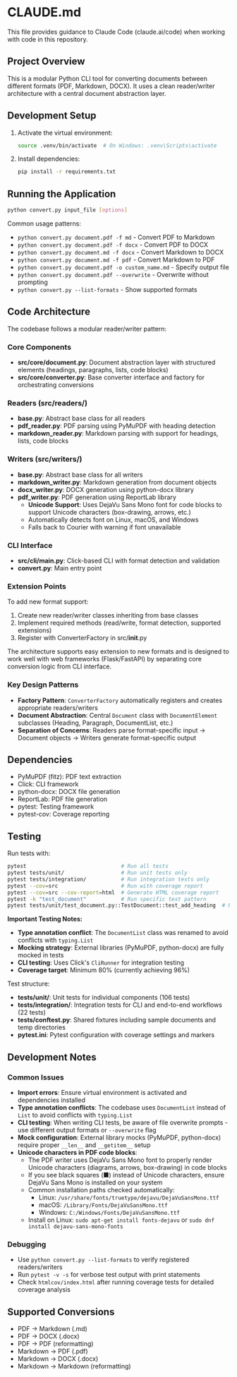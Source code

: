 # CLAUDE.md

This file provides guidance to Claude Code (claude.ai/code) when working with code in this repository.

## Project Overview

This is a modular Python CLI tool for converting documents between different formats (PDF, Markdown, DOCX). It uses a clean reader/writer architecture with a central document abstraction layer.

## Development Setup

1. Activate the virtual environment:
   ```bash
   source .venv/bin/activate  # On Windows: .venv\Scripts\activate
   ```

2. Install dependencies:
   ```bash
   pip install -r requirements.txt
   ```

## Running the Application

```bash
python convert.py input_file [options]
```

Common usage patterns:
- `python convert.py document.pdf -f md` - Convert PDF to Markdown
- `python convert.py document.pdf -f docx` - Convert PDF to DOCX
- `python convert.py document.md -f docx` - Convert Markdown to DOCX
- `python convert.py document.md -f pdf` - Convert Markdown to PDF
- `python convert.py document.pdf -o custom_name.md` - Specify output file
- `python convert.py document.pdf --overwrite` - Overwrite without prompting
- `python convert.py --list-formats` - Show supported formats

## Code Architecture

The codebase follows a modular reader/writer pattern:

### Core Components

- **src/core/document.py**: Document abstraction layer with structured elements (headings, paragraphs, lists, code blocks)
- **src/core/converter.py**: Base converter interface and factory for orchestrating conversions

### Readers (src/readers/)
- **base.py**: Abstract base class for all readers
- **pdf_reader.py**: PDF parsing using PyMuPDF with heading detection
- **markdown_reader.py**: Markdown parsing with support for headings, lists, code blocks

### Writers (src/writers/)
- **base.py**: Abstract base class for all writers
- **markdown_writer.py**: Markdown generation from document objects
- **docx_writer.py**: DOCX generation using python-docx library
- **pdf_writer.py**: PDF generation using ReportLab library
  - **Unicode Support**: Uses DejaVu Sans Mono font for code blocks to support Unicode characters (box-drawing, arrows, etc.)
  - Automatically detects font on Linux, macOS, and Windows
  - Falls back to Courier with warning if font unavailable

### CLI Interface
- **src/cli/main.py**: Click-based CLI with format detection and validation
- **convert.py**: Main entry point

### Extension Points

To add new format support:
1. Create new reader/writer classes inheriting from base classes
2. Implement required methods (read/write, format detection, supported extensions)
3. Register with ConverterFactory in src/__init__.py

The architecture supports easy extension to new formats and is designed to work well with web frameworks (Flask/FastAPI) by separating core conversion logic from CLI interface.

### Key Design Patterns
- **Factory Pattern**: `ConverterFactory` automatically registers and creates appropriate readers/writers
- **Document Abstraction**: Central `Document` class with `DocumentElement` subclasses (Heading, Paragraph, DocumentList, etc.)
- **Separation of Concerns**: Readers parse format-specific input → Document objects → Writers generate format-specific output

## Dependencies

- PyMuPDF (fitz): PDF text extraction
- Click: CLI framework
- python-docx: DOCX file generation
- ReportLab: PDF file generation
- pytest: Testing framework
- pytest-cov: Coverage reporting

## Testing

Run tests with:
```bash
pytest                              # Run all tests
pytest tests/unit/                  # Run unit tests only
pytest tests/integration/           # Run integration tests only
pytest --cov=src                    # Run with coverage report
pytest --cov=src --cov-report=html  # Generate HTML coverage report
pytest -k "test_document"           # Run specific test pattern
pytest tests/unit/test_document.py::TestDocument::test_add_heading  # Run single test
```

**Important Testing Notes:**
- **Type annotation conflict**: The `DocumentList` class was renamed to avoid conflicts with `typing.List`
- **Mocking strategy**: External libraries (PyMuPDF, python-docx) are fully mocked in tests
- **CLI testing**: Uses Click's `CliRunner` for integration testing
- **Coverage target**: Minimum 80% (currently achieving 96%)

Test structure:
- **tests/unit/**: Unit tests for individual components (106 tests)
- **tests/integration/**: Integration tests for CLI and end-to-end workflows (22 tests)
- **tests/conftest.py**: Shared fixtures including sample documents and temp directories
- **pytest.ini**: Pytest configuration with coverage settings and markers

## Development Notes

### Common Issues
- **Import errors**: Ensure virtual environment is activated and dependencies installed
- **Type annotation conflicts**: The codebase uses `DocumentList` instead of `List` to avoid conflicts with `typing.List`
- **CLI testing**: When writing CLI tests, be aware of file overwrite prompts - use different output formats or `--overwrite` flag
- **Mock configuration**: External library mocks (PyMuPDF, python-docx) require proper `__len__` and `__getitem__` setup
- **Unicode characters in PDF code blocks**:
  - The PDF writer uses DejaVu Sans Mono font to properly render Unicode characters (diagrams, arrows, box-drawing) in code blocks
  - If you see black squares (■) instead of Unicode characters, ensure DejaVu Sans Mono is installed on your system
  - Common installation paths checked automatically:
    - Linux: `/usr/share/fonts/truetype/dejavu/DejaVuSansMono.ttf`
    - macOS: `/Library/Fonts/DejaVuSansMono.ttf`
    - Windows: `C:/Windows/Fonts/DejaVuSansMono.ttf`
  - Install on Linux: `sudo apt-get install fonts-dejavu` or `sudo dnf install dejavu-sans-mono-fonts`

### Debugging
- Use `python convert.py --list-formats` to verify registered readers/writers
- Run `pytest -v -s` for verbose test output with print statements
- Check `htmlcov/index.html` after running coverage tests for detailed coverage analysis

## Supported Conversions

- PDF → Markdown (.md)
- PDF → DOCX (.docx)
- PDF → PDF (reformatting)
- Markdown → PDF (.pdf)
- Markdown → DOCX (.docx)
- Markdown → Markdown (reformatting)